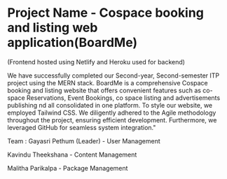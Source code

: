 # Project Name - Cospace booking and listing web application(BoardMe)




(Frontend hosted using Netlify and Heroku used for backend)

We have successfully completed our Second-year, Second-semester ITP project using the MERN stack. BoardMe is a comprehensive Cospace booking and listing website that offers convenient features such as co-space Reservations, Event Bookings, co space listing and advertisements publishing nd all consolidated in one platform. To style our website, we employed Tailwind CSS. We diligently adhered to the Agile methodology throughout the project, ensuring efficient development. Furthermore, we leveraged GitHub for seamless system integration."

Team :
Gayasri Pethum (Leader) - User Management

Kavindu Theekshana - Content Management

Malitha Parikalpa - Package Management






